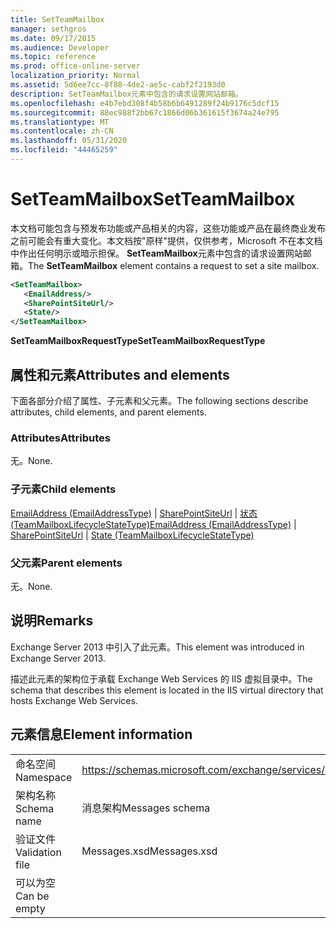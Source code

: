 ```yaml
---
title: SetTeamMailbox
manager: sethgros
ms.date: 09/17/2015
ms.audience: Developer
ms.topic: reference
ms.prod: office-online-server
localization_priority: Normal
ms.assetid: 5d6ee7cc-8f88-4de2-ae5c-cabf2f2193d0
description: SetTeamMailbox元素中包含的请求设置网站邮箱。
ms.openlocfilehash: e4b7ebd308f4b58b6b6491289f24b9176c5dcf15
ms.sourcegitcommit: 88ec988f2bb67c1866d06b361615f3674a24e795
ms.translationtype: MT
ms.contentlocale: zh-CN
ms.lasthandoff: 05/31/2020
ms.locfileid: "44465259"
---
```

# <a name="setteammailbox"></a><span data-ttu-id="a00ad-103">SetTeamMailbox</span><span class="sxs-lookup"><span data-stu-id="a00ad-103">SetTeamMailbox</span></span>

<span data-ttu-id="a00ad-104">本文档可能包含与预发布功能或产品相关的内容，这些功能或产品在最终商业发布之前可能会有重大变化。本文档按"原样"提供，仅供参考，Microsoft 不在本文档中作出任何明示或暗示担保。 **SetTeamMailbox**元素中包含的请求设置网站邮箱。</span><span class="sxs-lookup"><span data-stu-id="a00ad-104">The **SetTeamMailbox** element contains a request to set a site mailbox.</span></span> 
  
```XML
<SetTeamMailbox>
   <EmailAddress/>
   <SharePointSiteUrl/>
   <State/>
</SetTeamMailbox>
```

 <span data-ttu-id="a00ad-105">**SetTeamMailboxRequestType**</span><span class="sxs-lookup"><span data-stu-id="a00ad-105">**SetTeamMailboxRequestType**</span></span>
## <a name="attributes-and-elements"></a><span data-ttu-id="a00ad-106">属性和元素</span><span class="sxs-lookup"><span data-stu-id="a00ad-106">Attributes and elements</span></span>

<span data-ttu-id="a00ad-107">下面各部分介绍了属性、子元素和父元素。</span><span class="sxs-lookup"><span data-stu-id="a00ad-107">The following sections describe attributes, child elements, and parent elements.</span></span>
  
### <a name="attributes"></a><span data-ttu-id="a00ad-108">Attributes</span><span class="sxs-lookup"><span data-stu-id="a00ad-108">Attributes</span></span>

<span data-ttu-id="a00ad-109">无。</span><span class="sxs-lookup"><span data-stu-id="a00ad-109">None.</span></span>
  
### <a name="child-elements"></a><span data-ttu-id="a00ad-110">子元素</span><span class="sxs-lookup"><span data-stu-id="a00ad-110">Child elements</span></span>

<span data-ttu-id="a00ad-111">[EmailAddress (EmailAddressType)](emailaddress-emailaddresstype.md) | [SharePointSiteUrl](sharepointsiteurl.md) | [状态 (TeamMailboxLifecycleStateType)](state-teammailboxlifecyclestatetype.md)</span><span class="sxs-lookup"><span data-stu-id="a00ad-111">[EmailAddress (EmailAddressType)](emailaddress-emailaddresstype.md) | [SharePointSiteUrl](sharepointsiteurl.md) | [State (TeamMailboxLifecycleStateType)](state-teammailboxlifecyclestatetype.md)</span></span>
  
### <a name="parent-elements"></a><span data-ttu-id="a00ad-112">父元素</span><span class="sxs-lookup"><span data-stu-id="a00ad-112">Parent elements</span></span>

<span data-ttu-id="a00ad-113">无。</span><span class="sxs-lookup"><span data-stu-id="a00ad-113">None.</span></span>
  
## <a name="remarks"></a><span data-ttu-id="a00ad-114">说明</span><span class="sxs-lookup"><span data-stu-id="a00ad-114">Remarks</span></span>

<span data-ttu-id="a00ad-115">Exchange Server 2013 中引入了此元素。</span><span class="sxs-lookup"><span data-stu-id="a00ad-115">This element was introduced in Exchange Server 2013.</span></span>
  
<span data-ttu-id="a00ad-116">描述此元素的架构位于承载 Exchange Web Services 的 IIS 虚拟目录中。</span><span class="sxs-lookup"><span data-stu-id="a00ad-116">The schema that describes this element is located in the IIS virtual directory that hosts Exchange Web Services.</span></span>
  
## <a name="element-information"></a><span data-ttu-id="a00ad-117">元素信息</span><span class="sxs-lookup"><span data-stu-id="a00ad-117">Element information</span></span>

|||
|:-----|:-----|
|<span data-ttu-id="a00ad-118">命名空间</span><span class="sxs-lookup"><span data-stu-id="a00ad-118">Namespace</span></span>  <br/> |https://schemas.microsoft.com/exchange/services/2006/messages  <br/> |
|<span data-ttu-id="a00ad-119">架构名称</span><span class="sxs-lookup"><span data-stu-id="a00ad-119">Schema name</span></span>  <br/> |<span data-ttu-id="a00ad-120">消息架构</span><span class="sxs-lookup"><span data-stu-id="a00ad-120">Messages schema</span></span>  <br/> |
|<span data-ttu-id="a00ad-121">验证文件</span><span class="sxs-lookup"><span data-stu-id="a00ad-121">Validation file</span></span>  <br/> |<span data-ttu-id="a00ad-122">Messages.xsd</span><span class="sxs-lookup"><span data-stu-id="a00ad-122">Messages.xsd</span></span>  <br/> |
|<span data-ttu-id="a00ad-123">可以为空</span><span class="sxs-lookup"><span data-stu-id="a00ad-123">Can be empty</span></span>  <br/> ||
   

